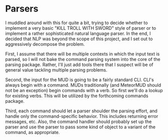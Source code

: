 # Parsers

I muddled around with this for quite a bit, trying to decide whether to implement a very basic "KILL TROLL WITH SWORD" style of parser or to implement a rather sophisticated natural language parser.  In the end, I decided that NLP was beyond the scope of this project, and I set out to aggressively decompose the problem.

First, I assume that there will be multiple contexts in which the input text is parsed, so I will not bake the command parsing system into the core of the parsing package.  Rather, I'll just add tools there that I suspect will be of general value tackling multiple parsing problems.

Second, the input for the MUD is going to be a fairly standard CLI.  CLI's always begin with a command.  MUDs traditionally (and MeteorMUD should not be an exception) begin commands with a verb.  So first we'll do a lookup for existing verbs.  This will be utilized by the forthcoming commands package.

Third, each command should let a parser shoulder the parsing effort, and handle only the command-specific behavior.  This includes returning error messages, etc.  Also, the command handler should probably set up the parser and use the parser to pass some kind of object to a variant of the command, as appropriate. 
